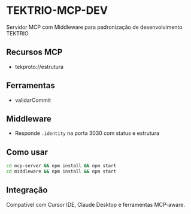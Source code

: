 # TEKTRIO-MCP-DEV

Servidor MCP com Middleware para padronização de desenvolvimento TEKTRIO.

## Recursos MCP
- tekproto://estrutura

## Ferramentas
- validarCommit

## Middleware
- Responde `.identity` na porta 3030 com status e estrutura

## Como usar
```bash
cd mcp-server && npm install && npm start
cd middleware && npm install && npm start
```

## Integração
Compatível com Cursor IDE, Claude Desktop e ferramentas MCP-aware.
